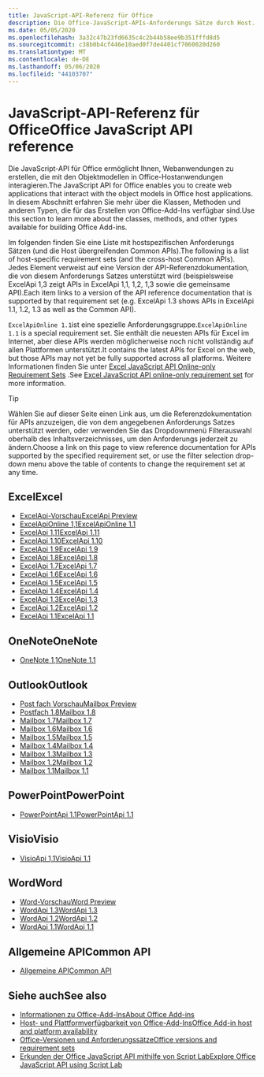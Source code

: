 ```yaml
---
title: JavaScript-API-Referenz für Office
description: Die Office-JavaScript-APIs-Anforderungs Sätze durch Host.
ms.date: 05/05/2020
ms.openlocfilehash: 3a32c47b23fd6635c4c2b44b58ee9b351fffd8d5
ms.sourcegitcommit: c38b0b4cf446e10aed0f7de4401cf7060020d260
ms.translationtype: MT
ms.contentlocale: de-DE
ms.lasthandoff: 05/06/2020
ms.locfileid: "44103707"
---
```

# <a name="office-javascript-api-reference"></a><span data-ttu-id="bcbb3-103">JavaScript-API-Referenz für Office</span><span class="sxs-lookup"><span data-stu-id="bcbb3-103">Office JavaScript API reference</span></span>

<span data-ttu-id="bcbb3-104">Die JavaScript-API für Office ermöglicht Ihnen, Webanwendungen zu erstellen, die mit den Objektmodellen in Office-Hostanwendungen interagieren.</span><span class="sxs-lookup"><span data-stu-id="bcbb3-104">The JavaScript API for Office enables you to create web applications that interact with the object models in Office host applications.</span></span> <span data-ttu-id="bcbb3-105">In diesem Abschnitt erfahren Sie mehr über die Klassen, Methoden und anderen Typen, die für das Erstellen von Office-Add-Ins verfügbar sind.</span><span class="sxs-lookup"><span data-stu-id="bcbb3-105">Use this section to learn more about the classes, methods, and other types available for building Office Add-ins.</span></span>

<span data-ttu-id="bcbb3-106">Im folgenden finden Sie eine Liste mit hostspezifischen Anforderungs Sätzen (und die Host übergreifenden Common APIs).</span><span class="sxs-lookup"><span data-stu-id="bcbb3-106">The following is a list of host-specific requirement sets (and the cross-host Common APIs).</span></span> <span data-ttu-id="bcbb3-107">Jedes Element verweist auf eine Version der API-Referenzdokumentation, die von diesem Anforderungs Satzes unterstützt wird (beispielsweise ExcelApi 1,3 zeigt APIs in ExcelApi 1,1, 1,2, 1,3 sowie die gemeinsame API).</span><span class="sxs-lookup"><span data-stu-id="bcbb3-107">Each item links to a version of the API reference documentation that is supported by that requirement set (e.g. ExcelApi 1.3 shows APIs in ExcelApi 1.1, 1.2, 1.3 as well as the Common API).</span></span>

<span data-ttu-id="bcbb3-108">`ExcelApiOnline 1.1`ist eine spezielle Anforderungsgruppe.</span><span class="sxs-lookup"><span data-stu-id="bcbb3-108">`ExcelApiOnline 1.1` is a special requirement set.</span></span> <span data-ttu-id="bcbb3-109">Sie enthält die neuesten APIs für Excel im Internet, aber diese APIs werden möglicherweise noch nicht vollständig auf allen Plattformen unterstützt.</span><span class="sxs-lookup"><span data-stu-id="bcbb3-109">It contains the latest APIs for Excel on the web, but those APIs may not yet be fully supported across all platforms.</span></span> <span data-ttu-id="bcbb3-110">Weitere Informationen finden Sie unter [Excel JavaScript API Online-only Requirement Sets](/office/dev/add-ins/reference/requirement-sets/excel-api-online-requirement-set) .</span><span class="sxs-lookup"><span data-stu-id="bcbb3-110">See [Excel JavaScript API online-only requirement set](/office/dev/add-ins/reference/requirement-sets/excel-api-online-requirement-set) for more information.</span></span>

> [!TIP]
> <span data-ttu-id="bcbb3-111">Wählen Sie auf dieser Seite einen Link aus, um die Referenzdokumentation für APIs anzuzeigen, die von dem angegebenen Anforderungs Satzes unterstützt werden, oder verwenden Sie das Dropdownmenü Filterauswahl oberhalb des Inhaltsverzeichnisses, um den Anforderungs jederzeit zu ändern.</span><span class="sxs-lookup"><span data-stu-id="bcbb3-111">Choose a link on this page to view reference documentation for APIs supported by the specified requirement set, or use the filter selection drop-down menu above the table of contents to change the requirement set at any time.</span></span>

## <a name="excel"></a><span data-ttu-id="bcbb3-112">Excel</span><span class="sxs-lookup"><span data-stu-id="bcbb3-112">Excel</span></span>

- [<span data-ttu-id="bcbb3-113">ExcelApi-Vorschau</span><span class="sxs-lookup"><span data-stu-id="bcbb3-113">ExcelApi Preview</span></span>](/javascript/api/excel?view=excel-js-preview)
- [<span data-ttu-id="bcbb3-114">ExcelApiOnline 1,1</span><span class="sxs-lookup"><span data-stu-id="bcbb3-114">ExcelApiOnline 1.1</span></span>](/javascript/api/excel?view=excel-js-online)
- [<span data-ttu-id="bcbb3-115">ExcelApi 1,11</span><span class="sxs-lookup"><span data-stu-id="bcbb3-115">ExcelApi 1.11</span></span>](/javascript/api/excel?view=excel-js-1.11)
- [<span data-ttu-id="bcbb3-116">ExcelApi 1.10</span><span class="sxs-lookup"><span data-stu-id="bcbb3-116">ExcelApi 1.10</span></span>](/javascript/api/excel?view=excel-js-1.10)
- [<span data-ttu-id="bcbb3-117">ExcelApi 1.9</span><span class="sxs-lookup"><span data-stu-id="bcbb3-117">ExcelApi 1.9</span></span>](/javascript/api/excel?view=excel-js-1.9)
- [<span data-ttu-id="bcbb3-118">ExcelApi 1.8</span><span class="sxs-lookup"><span data-stu-id="bcbb3-118">ExcelApi 1.8</span></span>](/javascript/api/excel?view=excel-js-1.8)
- [<span data-ttu-id="bcbb3-119">ExcelApi 1.7</span><span class="sxs-lookup"><span data-stu-id="bcbb3-119">ExcelApi 1.7</span></span>](/javascript/api/excel?view=excel-js-1.7)
- [<span data-ttu-id="bcbb3-120">ExcelApi 1.6</span><span class="sxs-lookup"><span data-stu-id="bcbb3-120">ExcelApi 1.6</span></span>](/javascript/api/excel?view=excel-js-1.6)
- [<span data-ttu-id="bcbb3-121">ExcelApi 1.5</span><span class="sxs-lookup"><span data-stu-id="bcbb3-121">ExcelApi 1.5</span></span>](/javascript/api/excel?view=excel-js-1.5)
- [<span data-ttu-id="bcbb3-122">ExcelApi 1.4</span><span class="sxs-lookup"><span data-stu-id="bcbb3-122">ExcelApi 1.4</span></span>](/javascript/api/excel?view=excel-js-1.4)
- [<span data-ttu-id="bcbb3-123">ExcelApi 1.3</span><span class="sxs-lookup"><span data-stu-id="bcbb3-123">ExcelApi 1.3</span></span>](/javascript/api/excel?view=excel-js-1.3)
- [<span data-ttu-id="bcbb3-124">ExcelApi 1.2</span><span class="sxs-lookup"><span data-stu-id="bcbb3-124">ExcelApi 1.2</span></span>](/javascript/api/excel?view=excel-js-1.2)
- [<span data-ttu-id="bcbb3-125">ExcelApi 1.1</span><span class="sxs-lookup"><span data-stu-id="bcbb3-125">ExcelApi 1.1</span></span>](/javascript/api/excel?view=excel-js-1.1)

## <a name="onenote"></a><span data-ttu-id="bcbb3-126">OneNote</span><span class="sxs-lookup"><span data-stu-id="bcbb3-126">OneNote</span></span>

- [<span data-ttu-id="bcbb3-127">OneNote 1,1</span><span class="sxs-lookup"><span data-stu-id="bcbb3-127">OneNote 1.1</span></span>](/javascript/api/onenote?view=onenote-js-1.1)

## <a name="outlook"></a><span data-ttu-id="bcbb3-128">Outlook</span><span class="sxs-lookup"><span data-stu-id="bcbb3-128">Outlook</span></span>

- [<span data-ttu-id="bcbb3-129">Post fach Vorschau</span><span class="sxs-lookup"><span data-stu-id="bcbb3-129">Mailbox Preview</span></span>](/javascript/api/outlook?view=outlook-js-preview)
- [<span data-ttu-id="bcbb3-130">Postfach 1.8</span><span class="sxs-lookup"><span data-stu-id="bcbb3-130">Mailbox 1.8</span></span>](/javascript/api/outlook?view=outlook-js-1.8)
- [<span data-ttu-id="bcbb3-131">Mailbox 1.7</span><span class="sxs-lookup"><span data-stu-id="bcbb3-131">Mailbox 1.7</span></span>](/javascript/api/outlook?view=outlook-js-1.7)
- [<span data-ttu-id="bcbb3-132">Mailbox 1.6</span><span class="sxs-lookup"><span data-stu-id="bcbb3-132">Mailbox 1.6</span></span>](/javascript/api/outlook?view=outlook-js-1.6)
- [<span data-ttu-id="bcbb3-133">Mailbox 1.5</span><span class="sxs-lookup"><span data-stu-id="bcbb3-133">Mailbox 1.5</span></span>](/javascript/api/outlook?view=outlook-js-1.5)
- [<span data-ttu-id="bcbb3-134">Mailbox 1.4</span><span class="sxs-lookup"><span data-stu-id="bcbb3-134">Mailbox 1.4</span></span>](/javascript/api/outlook?view=outlook-js-1.4)
- [<span data-ttu-id="bcbb3-135">Mailbox 1.3</span><span class="sxs-lookup"><span data-stu-id="bcbb3-135">Mailbox 1.3</span></span>](/javascript/api/outlook?view=outlook-js-1.3)
- [<span data-ttu-id="bcbb3-136">Mailbox 1.2</span><span class="sxs-lookup"><span data-stu-id="bcbb3-136">Mailbox 1.2</span></span>](/javascript/api/outlook?view=outlook-js-1.2)
- [<span data-ttu-id="bcbb3-137">Mailbox 1.1</span><span class="sxs-lookup"><span data-stu-id="bcbb3-137">Mailbox 1.1</span></span>](/javascript/api/outlook?view=outlook-js-1.1)

## <a name="powerpoint"></a><span data-ttu-id="bcbb3-138">PowerPoint</span><span class="sxs-lookup"><span data-stu-id="bcbb3-138">PowerPoint</span></span>

- [<span data-ttu-id="bcbb3-139">PowerPointApi 1.1</span><span class="sxs-lookup"><span data-stu-id="bcbb3-139">PowerPointApi 1.1</span></span>](/javascript/api/powerpoint?view=powerpoint-js-1.1)

## <a name="visio"></a><span data-ttu-id="bcbb3-140">Visio</span><span class="sxs-lookup"><span data-stu-id="bcbb3-140">Visio</span></span>

- [<span data-ttu-id="bcbb3-141">VisioApi 1,1</span><span class="sxs-lookup"><span data-stu-id="bcbb3-141">VisioApi 1.1</span></span>](/javascript/api/visio?view=visio-js-1.1)

## <a name="word"></a><span data-ttu-id="bcbb3-142">Word</span><span class="sxs-lookup"><span data-stu-id="bcbb3-142">Word</span></span>

- [<span data-ttu-id="bcbb3-143">Word-Vorschau</span><span class="sxs-lookup"><span data-stu-id="bcbb3-143">Word Preview</span></span>](/javascript/api/word?view=word-js-preview)
- [<span data-ttu-id="bcbb3-144">WordApi 1.3</span><span class="sxs-lookup"><span data-stu-id="bcbb3-144">WordApi 1.3</span></span>](/javascript/api/word?view=word-js-1.3)
- [<span data-ttu-id="bcbb3-145">WordApi 1.2</span><span class="sxs-lookup"><span data-stu-id="bcbb3-145">WordApi 1.2</span></span>](/javascript/api/word?view=word-js-1.2)
- [<span data-ttu-id="bcbb3-146">WordApi 1.1</span><span class="sxs-lookup"><span data-stu-id="bcbb3-146">WordApi 1.1</span></span>](/javascript/api/word?view=word-js-1.1)

## <a name="common-api"></a><span data-ttu-id="bcbb3-147">Allgemeine API</span><span class="sxs-lookup"><span data-stu-id="bcbb3-147">Common API</span></span>

- [<span data-ttu-id="bcbb3-148">Allgemeine API</span><span class="sxs-lookup"><span data-stu-id="bcbb3-148">Common API</span></span>](/javascript/api/office?view=common-js)

## <a name="see-also"></a><span data-ttu-id="bcbb3-149">Siehe auch</span><span class="sxs-lookup"><span data-stu-id="bcbb3-149">See also</span></span>

- [<span data-ttu-id="bcbb3-150">Informationen zu Office-Add-Ins</span><span class="sxs-lookup"><span data-stu-id="bcbb3-150">About Office Add-ins</span></span>](/office/dev/add-ins/overview)
- [<span data-ttu-id="bcbb3-151">Host- und Plattformverfügbarkeit von Office-Add-Ins</span><span class="sxs-lookup"><span data-stu-id="bcbb3-151">Office Add-in host and platform availability</span></span>](/office/dev/add-ins/overview/office-add-in-availability)
- [<span data-ttu-id="bcbb3-152">Office-Versionen und Anforderungssätze</span><span class="sxs-lookup"><span data-stu-id="bcbb3-152">Office versions and requirement sets</span></span>](/office/dev/add-ins/develop/office-versions-and-requirement-sets)
- [<span data-ttu-id="bcbb3-153">Erkunden der Office JavaScript API mithilfe von Script Lab</span><span class="sxs-lookup"><span data-stu-id="bcbb3-153">Explore Office JavaScript API using Script Lab</span></span>](/office/dev/add-ins/overview/explore-with-script-lab)
